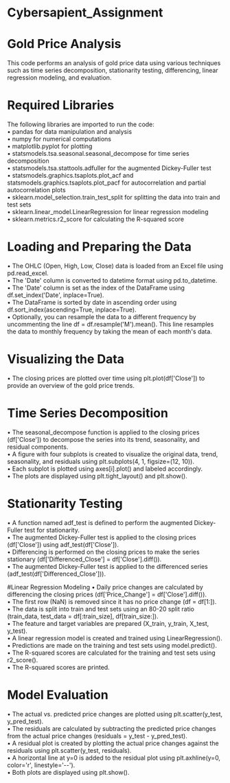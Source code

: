 # Cybersapient_Assignment
# Gold Price Analysis
This code performs an analysis of gold price data using various techniques such as time series decomposition, stationarity testing, differencing, linear regression modeling, and evaluation.

# Required Libraries
 The following libraries are imported to run the code: <br>
•	pandas for data manipulation and analysis <br>
•	numpy for numerical computations <br>
•	matplotlib.pyplot for plotting <br>
•	statsmodels.tsa.seasonal.seasonal_decompose for time series decomposition <br>
•	statsmodels.tsa.stattools.adfuller for the augmented Dickey-Fuller test <br>
•	statsmodels.graphics.tsaplots.plot_acf and statsmodels.graphics.tsaplots.plot_pacf for autocorrelation and partial autocorrelation plots <br>
•	sklearn.model_selection.train_test_split for splitting the data into train and test sets <br>
•	sklearn.linear_model.LinearRegression for linear regression modeling <br>
•	sklearn.metrics.r2_score for calculating the R-squared score <br>

# Loading and Preparing the Data
•	The OHLC (Open, High, Low, Close) data is loaded from an Excel file using pd.read_excel. <br>
•	The 'Date' column is converted to datetime format using pd.to_datetime. <br>
•	The 'Date' column is set as the index of the DataFrame using df.set_index('Date', inplace=True). <br>
•	The DataFrame is sorted by date in ascending order using df.sort_index(ascending=True, inplace=True). <br>
•	Optionally, you can resample the data to a different frequency by uncommenting the line df = df.resample('M').mean(). This line resamples the data to monthly frequency by taking the mean of each month's data.<br>

# Visualizing the Data
•	The closing prices are plotted over time using plt.plot(df['Close']) to provide an overview of the gold price trends. <br>

# Time Series Decomposition
•	The seasonal_decompose function is applied to the closing prices (df['Close']) to decompose the series into its trend, seasonality, and residual components. <br>
•	A figure with four subplots is created to visualize the original data, trend, seasonality, and residuals using plt.subplots(4, 1, figsize=(12, 10)). <br>
•	Each subplot is plotted using axes[i].plot() and labeled accordingly. <br>
•	The plots are displayed using plt.tight_layout() and plt.show(). <br>

# Stationarity Testing
•	A function named adf_test is defined to perform the augmented Dickey-Fuller test for stationarity. <br>
•	The augmented Dickey-Fuller test is applied to the closing prices (df['Close']) using adf_test(df['Close']). <br>
•	Differencing is performed on the closing prices to make the series stationary (df['Differenced_Close'] = df['Close'].diff()). <br>
•	The augmented Dickey-Fuller test is applied to the differenced series (adf_test(df['Differenced_Close'])). <br>

#Linear Regression Modeling
•	Daily price changes are calculated by differencing the closing prices (df['Price_Change'] = df['Close'].diff()). <br>
•	The first row (NaN) is removed since it has no price change (df = df[1:]). <br>
•	The data is split into train and test sets using an 80-20 split ratio (train_data, test_data = df[:train_size], df[train_size:]). <br>
•	The feature and target variables are prepared (X_train, y_train, X_test, y_test). <br>
•	A linear regression model is created and trained using LinearRegression(). <br>
•	Predictions are made on the training and test sets using model.predict(). <br>
•	The R-squared scores are calculated for the training and test sets using r2_score(). <br>
•	The R-squared scores are printed. <br>

# Model Evaluation
•	The actual vs. predicted price changes are plotted using plt.scatter(y_test, y_pred_test). <br>
•	The residuals are calculated by subtracting the predicted price changes from the actual price changes (residuals = y_test - y_pred_test). <br>
•	A residual plot is created by plotting the actual price changes against the residuals using plt.scatter(y_test, residuals). <br>
•	A horizontal line at y=0 is added to the residual plot using plt.axhline(y=0, color='r', linestyle='--'). <br>
•	Both plots are displayed using plt.show(). <br>
